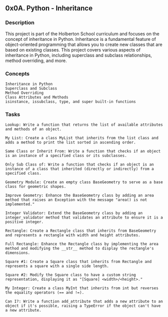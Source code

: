 ## 0x0A. Python - Inheritance

### Description

This project is part of the Holberton School curriculum and focuses on the concept of inheritance in Python. Inheritance is a fundamental feature of object-oriented programming that allows you to create new classes that are based on existing classes. This project covers various aspects of inheritance in Python, including superclass and subclass relationships, method overriding, and more.

### Concepts

    Inheritance in Python
    Superclass and Subclass
    Method Overriding
    Class Attributes and Methods
    isinstance, issubclass, type, and super built-in functions

### Tasks

    Lookup: Write a function that returns the list of available attributes and methods of an object.

    My List: Create a class MyList that inherits from the list class and adds a method to print the list sorted in ascending order.

    Same Class or Inherit From: Write a function that checks if an object is an instance of a specified class or its subclasses.

    Only Sub Class of: Write a function that checks if an object is an instance of a class that inherited (directly or indirectly) from a specified class.

    Geometry Module: Create an empty class BaseGeometry to serve as a base class for geometric shapes.

    Improve Geometry: Enhance the BaseGeometry class by adding an area method that raises an Exception with the message "area() is not implemented."

    Integer Validator: Extend the BaseGeometry class by adding an integer_validator method that validates an attribute to ensure it is a positive integer.

    Rectangle: Create a Rectangle class that inherits from BaseGeometry and represents a rectangle with width and height attributes.

    Full Rectangle: Enhance the Rectangle class by implementing the area method and modifying the __str__ method to display the rectangle's dimensions.

    Square #1: Create a Square class that inherits from Rectangle and represents a square with a single side length.

    Square #2: Modify the Square class to have a custom string representation, displaying it as "[Square] <width>/<height>."

    My Integer: Create a class MyInt that inherits from int but reverses the equality operators (== and !=).

    Can I?: Write a function add_attribute that adds a new attribute to an object if it's possible, raising a TypeError if the object can't have a new attribute.

